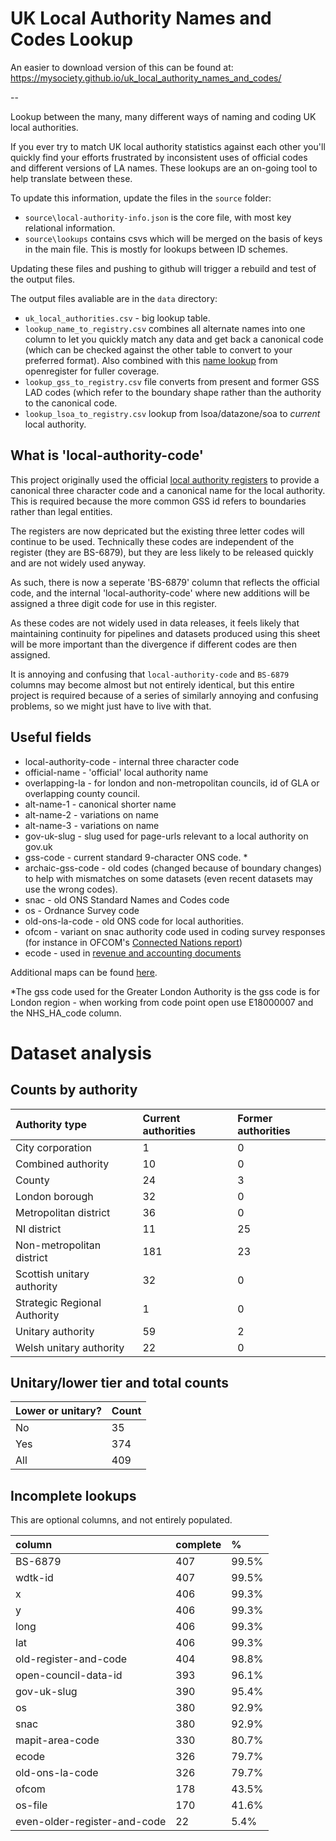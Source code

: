 # UK Local Authority Names and Codes Lookup

An easier to download version of this can be found at: https://mysociety.github.io/uk_local_authority_names_and_codes/

--

Lookup between the many, many different ways of naming and coding UK local authorities.

If you ever try to match UK local authority statistics against each other you'll quickly find your efforts frustrated by inconsistent uses of official codes and different versions of LA names. These lookups are an on-going tool to help translate between these. 

To update this information, update the files in the `source` folder:

* `source\local-authority-info.json` is the core file, with most key relational information. 
* `source\lookups` contains csvs which will be merged on the basis of keys in the main file. This is mostly for lookups between ID schemes. 

Updating these files and pushing to github will trigger a rebuild and test of the output files.

The output files avaliable are in the `data` directory:

* `uk_local_authorities.csv` - big lookup table. 
* `lookup_name_to_registry.csv` combines all alternate names into one column to let you quickly match any data and get back a canonical code (which can be checked against the other table to convert to your preferred format). Also combined with this [name lookup](https://github.com/openregister/local-authority-data/edit/master/maps/name.tsv) from openregister for fuller coverage.
* `lookup_gss_to_registry.csv` file converts from present and former GSS LAD codes (which refer to the boundary shape rather than the authority to the canonical code. 
* `lookup_lsoa_to_registry.csv` lookup from lsoa/datazone/soa to *current* local authority. 

## What is 'local-authority-code'

This project originally used the official [local authority registers](https://github.com/openregister/local-authority-data) to provide a canonical three character code and a canonical name for the local authority. This is required because the more common GSS id refers to boundaries rather than legal entities.

The registers are now depricated but the existing three letter codes will continue to be used. Technically these codes are independent of the register (they are BS-6879), but they are less likely to be released quickly and are not widely used anyway.

As such, there is now a seperate 'BS-6879' column that reflects the official code, and the internal 'local-authority-code' where new additions will be assigned a three digit code for use in this register.

As these codes are not widely used in data releases, it feels likely that maintaining continuity for pipelines and datasets produced using this sheet will be more important than the divergence if different codes are then assigned. 

It is annoying and confusing that `local-authority-code` and `BS-6879` columns may become almost but not entirely identical, but this entire project is required because of a series of similarly annoying and confusing problems, so we might just have to live with that. 

## Useful fields

* local-authority-code - internal three character code
* official-name - 'official' local authority name
* overlapping-la - for london and non-metropolitan councils, id of GLA or overlapping county council. 
* alt-name-1 - canonical shorter name
* alt-name-2 - variations on name
* alt-name-3 - variations on name
* gov-uk-slug - slug used for page-urls relevant to a local authority on gov.uk
* gss-code - current standard 9-character ONS code. *
* archaic-gss-code - old codes (changed because of boundary changes) to help with mismatches on some datasets (even recent datasets may use the wrong codes).
* snac - old ONS Standard Names and Codes code
* os - Ordnance Survey code
* old-ons-la-code - old ONS code for local authorities. 
* ofcom - variant on snac authority code used in coding survey responses (for instance in OFCOM's [Connected Nations report](https://www.ofcom.org.uk/research-and-data/infrastructure-research/connected-nations-2015))
* ecode - used in [revenue and accounting documents](https://www.gov.uk/government/collections/local-authority-revenue-expenditure-and-financing)

Additional maps can be found [here](https://github.com/openregister/local-authority-data/tree/master/maps).

*The gss code used for the Greater London Authority is the gss code is for London region - when working from code point open use E18000007 and the NHS_HA_code column.

# Dataset analysis

## Counts by authority

| Authority type | Current authorities | Former authorities |
| :--- | :--- | :--- |
| City corporation | 1 | 0 |
| Combined authority | 10 | 0 |
| County | 24 | 3 |
| London borough | 32 | 0 |
| Metropolitan district | 36 | 0 |
| NI district | 11 | 25 |
| Non-metropolitan district | 181 | 23 |
| Scottish unitary authority | 32 | 0 |
| Strategic Regional Authority | 1 | 0 |
| Unitary authority | 59 | 2 |
| Welsh unitary authority | 22 | 0 |

## Unitary/lower tier and total counts

| Lower or unitary? | Count |
| :--- | :--- |
| No | 35 |
| Yes | 374 |
| All | 409 |

## Incomplete lookups

This are optional columns, and not entirely populated.

| column | complete | % |
| :--- | :--- | :--- |
| BS-6879 | 407 | 99.5% |
| wdtk-id | 407 | 99.5% |
| x | 406 | 99.3% |
| y | 406 | 99.3% |
| long | 406 | 99.3% |
| lat | 406 | 99.3% |
| old-register-and-code | 404 | 98.8% |
| open-council-data-id | 393 | 96.1% |
| gov-uk-slug | 390 | 95.4% |
| os | 380 | 92.9% |
| snac | 380 | 92.9% |
| mapit-area-code | 330 | 80.7% |
| ecode | 326 | 79.7% |
| old-ons-la-code | 326 | 79.7% |
| ofcom | 178 | 43.5% |
| os-file | 170 | 41.6% |
| even-older-register-and-code | 22 | 5.4% |

